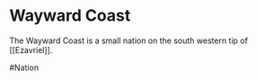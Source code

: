 # Wayward Coast
The Wayward Coast is a small nation on the south western tip of [[Ezavriel]]. 

#Nation 
